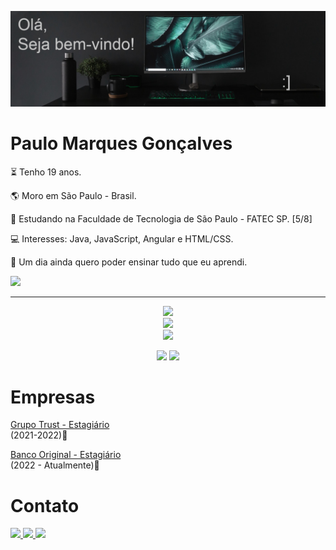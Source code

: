 ![Olá,Seja bem-vindo ao perfil do Paulo](https://github.com/PauloMarquesG/PauloMarquesG/blob/main/header.png)

  <!--<img align="right" height="250em" src="Photos/avatar.png" />-->

<div aling="left">
  
  # Paulo Marques Gonçalves

  <p>⏳ Tenho 19 anos.</p>
  <p>🌎 Moro em São Paulo - Brasil.</p>
  <p>🏫 Estudando na Faculdade de Tecnologia de São Paulo - FATEC SP. [5/8]</p>
  <p>💻 Interesses: Java, JavaScript, Angular e HTML/CSS.</p>
  <p>💭 Um dia ainda quero poder ensinar tudo que eu aprendi.</p>

  <a href="https://paulomarquesg.github.io/portfolio/" target="_blank"><img src="https://img.shields.io/static/v1?label=Portfolio&message=website&color=blue&style=for-the-badge"/></a>

</div>
  
<hr>
  
<p align="center">
  <a href="https://skillicons.dev">
    <img src="https://skillicons.dev/icons?i=java,js,typescript,mysql,php,c,python,spring"/><br>
    <img src="https://skillicons.dev/icons?i=angular,html,css,bootstrap,nodejs,git"/><br>
    <img src="https://skillicons.dev/icons?i=idea,vscode,eclipse"/>
  </a>
</p>

<div align="center" >
  <img height="180em" src="https://github-readme-stats.vercel.app/api?username=PauloMarquesG&show_icons=true&theme=dark"/>
  <img height="180em" src="https://github-readme-stats.vercel.app/api/top-langs/?username=PauloMarquesG&theme=dark&layout=compact"/>
</div>

<div>
  
  # Empresas

  <a href="https://www.trust.com.br"><p>Grupo Trust - Estagiário</a><br>(2021-2022)📆</p>
  <a href="https://www.original.com.br"><p>Banco Original - Estagiário</a><br>(2022 - Atualmente)📆</p>
</div>


# Contato
<a href="https://www.linkedin.com/in/paulo-marques-gonçalves/" target="_blank">
  <img src="https://img.shields.io/badge/-LinkedIn-blue?style=for-the-badge&logo=linkedin&logoColor=white">
</a>
<a href="https://www.instagram.com/paulinhn_/" target="_blank">
  <img src="https://img.shields.io/badge/-Instagram-mediumvioletred?style=for-the-badge&logo=instagram&logoColor=white">
</a>
<a href="https://discord.gg/2uXyGHrzVu" target="_blank">
  <img src="https://img.shields.io/badge/-Discord-slateblue?style=for-the-badge&logo=discord&logoColor=white">
</a>

